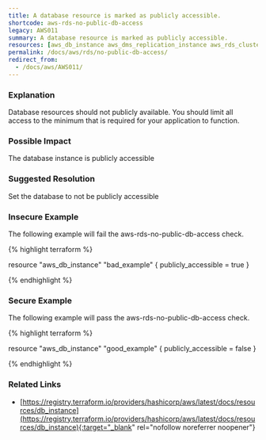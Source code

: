 ```yaml
---
title: A database resource is marked as publicly accessible.
shortcode: aws-rds-no-public-db-access
legacy: AWS011
summary: A database resource is marked as publicly accessible. 
resources: [aws_db_instance aws_dms_replication_instance aws_rds_cluster_instance aws_redshift_cluster] 
permalink: /docs/aws/rds/no-public-db-access/
redirect_from: 
  - /docs/aws/AWS011/
---
```


### Explanation


Database resources should not publicly available. You should limit all access to the minimum that is required for your application to function. 


### Possible Impact
The database instance is publicly accessible

### Suggested Resolution
Set the database to not be publicly accessible


### Insecure Example

The following example will fail the aws-rds-no-public-db-access check.

{% highlight terraform %}

resource "aws_db_instance" "bad_example" {
	publicly_accessible = true
}

{% endhighlight %}



### Secure Example

The following example will pass the aws-rds-no-public-db-access check.

{% highlight terraform %}

resource "aws_db_instance" "good_example" {
	publicly_accessible = false
}

{% endhighlight %}



### Related Links


- [https://registry.terraform.io/providers/hashicorp/aws/latest/docs/resources/db_instance](https://registry.terraform.io/providers/hashicorp/aws/latest/docs/resources/db_instance){:target="_blank" rel="nofollow noreferrer noopener"}


